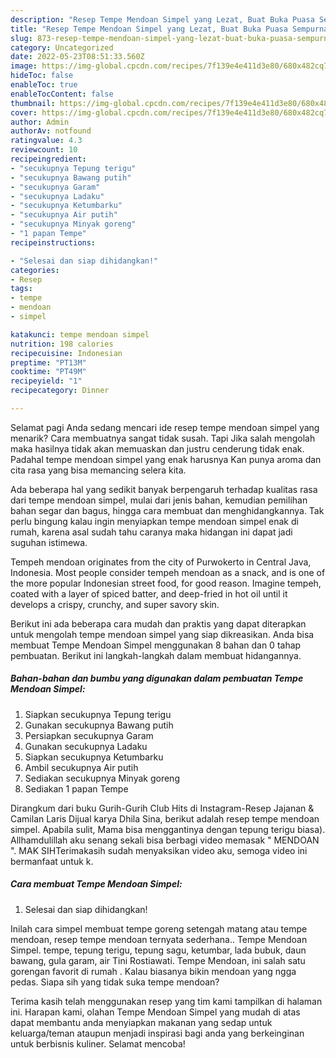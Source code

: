```yaml
---
description: "Resep Tempe Mendoan Simpel yang Lezat, Buat Buka Puasa Sempurna"
title: "Resep Tempe Mendoan Simpel yang Lezat, Buat Buka Puasa Sempurna"
slug: 873-resep-tempe-mendoan-simpel-yang-lezat-buat-buka-puasa-sempurna
category: Uncategorized
date: 2022-05-23T08:51:33.560Z
image: https://img-global.cpcdn.com/recipes/7f139e4e411d3e80/680x482cq70/tempe-mendoan-simpel-foto-resep-utama.jpg
hideToc: false
enableToc: true
enableTocContent: false
thumbnail: https://img-global.cpcdn.com/recipes/7f139e4e411d3e80/680x482cq70/tempe-mendoan-simpel-foto-resep-utama.jpg
cover: https://img-global.cpcdn.com/recipes/7f139e4e411d3e80/680x482cq70/tempe-mendoan-simpel-foto-resep-utama.jpg
author: Admin
authorAv: notfound
ratingvalue: 4.3
reviewcount: 10
recipeingredient:
- "secukupnya Tepung terigu"
- "secukupnya Bawang putih"
- "secukupnya Garam"
- "secukupnya Ladaku"
- "secukupnya Ketumbarku"
- "secukupnya Air putih"
- "secukupnya Minyak goreng"
- "1 papan Tempe"
recipeinstructions:

- "Selesai dan siap dihidangkan!"
categories:
- Resep
tags:
- tempe
- mendoan
- simpel

katakunci: tempe mendoan simpel 
nutrition: 198 calories
recipecuisine: Indonesian
preptime: "PT13M"
cooktime: "PT49M"
recipeyield: "1"
recipecategory: Dinner

---
```



Selamat pagi Anda sedang mencari ide resep tempe mendoan simpel yang menarik? Cara membuatnya sangat tidak susah. Tapi Jika salah mengolah maka hasilnya tidak akan memuaskan dan justru cenderung tidak enak. Padahal tempe mendoan simpel yang enak harusnya Kan punya aroma dan cita rasa yang bisa memancing selera kita.


Ada beberapa hal yang sedikit banyak berpengaruh terhadap kualitas rasa dari tempe mendoan simpel, mulai dari jenis bahan, kemudian pemilihan bahan segar dan bagus, hingga cara membuat dan menghidangkannya. Tak perlu bingung kalau ingin menyiapkan tempe mendoan simpel enak di rumah, karena asal sudah tahu caranya maka hidangan ini dapat jadi suguhan istimewa.

Tempeh mendoan originates from the city of Purwokerto in Central Java, Indonesia. Most people consider tempeh mendoan as a snack, and is one of the more popular Indonesian street food, for good reason. Imagine tempeh, coated with a layer of spiced batter, and deep-fried in hot oil until it develops a crispy, crunchy, and super savory skin.


Berikut ini ada beberapa cara mudah dan praktis yang dapat diterapkan untuk mengolah tempe mendoan simpel yang siap dikreasikan. Anda bisa membuat Tempe Mendoan Simpel menggunakan 8 bahan dan 0 tahap pembuatan. Berikut ini langkah-langkah dalam membuat hidangannya.

<!--inarticleads1-->

##### Bahan-bahan dan bumbu yang digunakan dalam pembuatan Tempe Mendoan Simpel:

1. Siapkan secukupnya Tepung terigu
1. Gunakan secukupnya Bawang putih
1. Persiapkan secukupnya Garam
1. Gunakan secukupnya Ladaku
1. Siapkan secukupnya Ketumbarku
1. Ambil secukupnya Air putih
1. Sediakan secukupnya Minyak goreng
1. Sediakan 1 papan Tempe


Dirangkum dari buku Gurih-Gurih Club Hits di Instagram-Resep Jajanan &amp; Camilan Laris Dijual karya Dhila Sina, berikut adalah resep tempe mendoan simpel. Apabila sulit, Mama bisa menggantinya dengan tepung terigu biasa). Allhamdulillah aku senang sekali bisa berbagi video memasak &#34; MENDOAN &#34;. MAK SIHTerimakasih sudah menyaksikan video aku, semoga video ini bermanfaat untuk k. 

<!--inarticleads2-->

##### Cara membuat Tempe Mendoan Simpel:


1. Selesai dan siap dihidangkan!

Inilah cara simpel membuat tempe goreng setengah matang atau tempe mendoan, resep tempe mendoan ternyata sederhana.. Tempe Mendoan Simpel. tempe, tepung terigu, tepung sagu, ketumbar, lada bubuk, daun bawang, gula garam, air Tini Rostiawati. Tempe Mendoan, ini salah satu gorengan favorit di rumah ️. Kalau biasanya bikin mendoan yang ngga pedas. Siapa sih yang tidak suka tempe mendoan? 

Terima kasih telah menggunakan resep yang tim kami tampilkan di halaman ini. Harapan kami, olahan Tempe Mendoan Simpel yang mudah di atas dapat membantu anda menyiapkan makanan yang sedap untuk keluarga/teman ataupun menjadi inspirasi bagi anda yang berkeinginan untuk berbisnis kuliner. Selamat mencoba!
